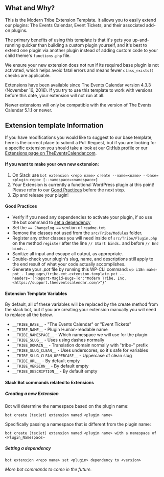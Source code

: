 ## What and Why?

This is the Modern Tribe Extension Template. It allows you to easily extend our plugins: The Events Calendar, Event Tickets, and their associated add-on plugins.

The primary benefits of using this template is that it's gets you up-and-running quicker than building a custom plugin yourself, and it's best to extend one plugin via another plugin instead of adding custom code to your child theme's `functions.php` file.

We ensure your new extension does not run if its required base plugin is not activated, which helps avoid fatal errors and means fewer `class_exists()` checks are applicable.

Extensions have been available since The Events Calendar version 4.3.3 (November 16, 2016). If you try to use this template to work with versions before this date, your extension will not run at all.

Newer extensions will only be compatible with the version of The Events Calendar 5.1.1 or newer.

## Extension template Information

If you have modifications you would like to suggest to our base template, here is the correct place to submit a Pull Request, but if you are looking for a specific extension you should take a look at our [GitHub profile](https://github.com/mt-support) or our [Extensions page on TheEventsCalendar.com](https://theeventscalendar.com/extensions/).

#### If you want to make your own new extension:

1. On Slack use `bot extension <repo name> create --name=<name> --base=<plugin-repo> [--namespace=<namespace>]`
1. Your Extension is currently a functional WordPress plugin at this point! Please refer to our [Good Practices](#good-practices) before the next step.
1. Zip and release your plugin!

#### Good Practices

* Verify if you need any dependencies to activate your plugin, if so use the bot command to [set a dependency](#setting-a-dependency)
* Set the `== Changelog ==` section of `readme.txt`.
* Remove the classes not used from the `src/Tribe/Modules` folder.
* Register any other classes you will need inside of `src/Tribe/Plugin.php` on the method `register` after the line `// Start binds.` and before `// End binds.`.
* Sanitize all input and escape all output, as appropriate.
* Double-check your plugin's slug, name, and descriptions still apply to the end result of what your code actually accomplishes.
* Generate your *.pot* file by running this WP-CLI command: `wp i18n make-pot . languages/tribe-ext-extension-template.pot --headers='{"Report-Msgid-Bugs-To":"Modern Tribe, Inc. <https://support.theeventscalendar.com/>"}'`

#### Extension Template Variables

By default, all of these variables will be replaced by the create method from the slack bot, but if you are creating your extension manually you will need to replace all the below. 

* `__TRIBE_BASE__` - "The Events Calendar" or "Event Tickets"
* `__TRIBE_NAME__` - Plugin Human-readable name
* `__TRIBE_NAMESPACE__` - Which namespace we will use for the plugin
* `__TRIBE_SLUG__` - Uses using dashes normally
* `__TRIBE_DOMAIN__` - Translation domain normally with "tribe-" prefix
* `__TRIBE_SLUG_CLEAN__` - Uses underscores, so it's safe for variables
* `__TRIBE_SLUG_CLEAN_UPPERCASE__` - Uppercase of clean slug
* `__TRIBE_URL__` - By default empty
* `__TRIBE_VERSION__` - By default empty
* `__TRIBE_DESCRIPTION__` - By default empty

#### Slack Bot commands related to Extensions

##### Creating a new Extension

Bot will determine the namespace based on the plugin name:
```
bot create (tec|et) extension named <plugin name>
```

Specifically passing a namespace that is different from the plugin name:
```
bot create (tec|et) extension named <plugin name> with a namespace of <Plugin_Namespace>
```

##### Setting a dependency

```
bot extension <repo name> set <plugin> dependency to <version>
```

_More bot commands to come in the future._
